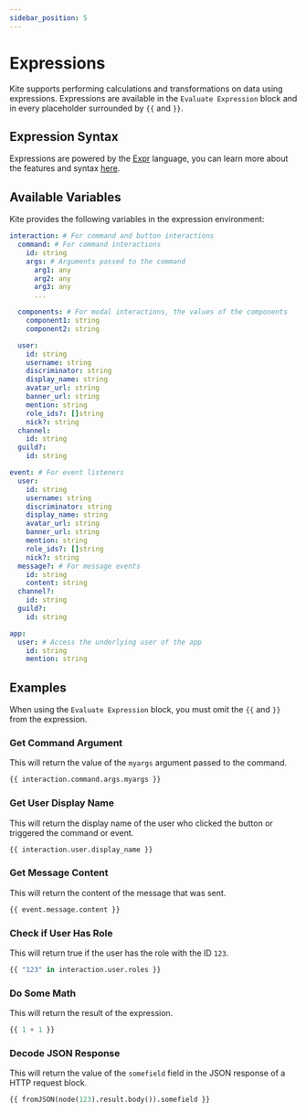 ```yaml
---
sidebar_position: 5
---
```


# Expressions

Kite supports performing calculations and transformations on data using expressions. Expressions are available in the `Evaluate Expression` block and in every placeholder surrounded by `{{` and `}}`.

## Expression Syntax

Expressions are powered by the [Expr](https://expr-lang.org) language, you can learn more about the features and syntax [here](https://expr-lang.org/docs/language-definition).

## Available Variables

Kite provides the following variables in the expression environment:

```yaml
interaction: # For command and button interactions
  command: # For command interactions
    id: string
    args: # Arguments passed to the command
      arg1: any
      arg2: any
      arg3: any
      ...

  components: # For modal interactions, the values of the components
    component1: string
    component2: string

  user:
    id: string
    username: string
    discriminator: string
    display_name: string
    avatar_url: string
    banner_url: string
    mention: string
    role_ids?: []string
    nick?: string
  channel:
    id: string
  guild?:
    id: string

event: # For event listeners
  user:
    id: string
    username: string
    discriminator: string
    display_name: string
    avatar_url: string
    banner_url: string
    mention: string
    role_ids?: []string
    nick?: string
  message?: # For message events
    id: string
    content: string
  channel?:
    id: string
  guild?:
    id: string

app:
  user: # Access the underlying user of the app
    id: string
    mention: string
```

## Examples

When using the `Evaluate Expression` block, you must omit the `{{` and `}}` from the expression.

### Get Command Argument

This will return the value of the `myargs` argument passed to the command.

```python
{{ interaction.command.args.myargs }}
```

### Get User Display Name

This will return the display name of the user who clicked the button or triggered the command or event.

```python
{{ interaction.user.display_name }}
```

### Get Message Content

This will return the content of the message that was sent.

```python
{{ event.message.content }}
```

### Check if User Has Role

This will return true if the user has the role with the ID `123`.

```python
{{ "123" in interaction.user.roles }}
```

### Do Some Math

This will return the result of the expression.

```python
{{ 1 + 1 }}
```

### Decode JSON Response

This will return the value of the `somefield` field in the JSON response of a HTTP request block.

```python
{{ fromJSON(node(123).result.body()).somefield }}
```
